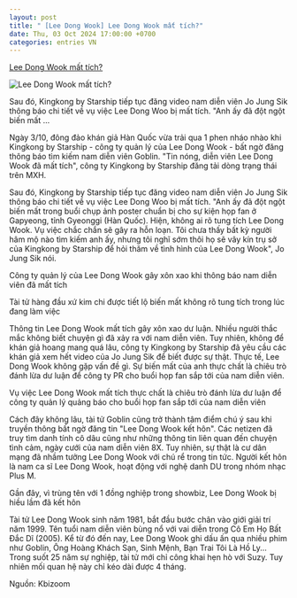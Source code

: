 ```yaml
---
layout: post
title: " [Lee Dong Wook] Lee Dong Wook mất tích?"
date: Thu, 03 Oct 2024 17:00:00 +0700
categories: entries VN
---
```

[Lee Dong Wook mất tích?](https://afamily.vn/starship-thong-bao-gay-soc-lee-dong-wook-da-mat-tich-20241003144403183.chn)

![Lee Dong Wook mất tích?](https://afamilycdn.com/zoom/600_315/150157425591193600/2024/10/3/avatar1727940850233-1727940851016152688429-0-0-418-669-crop-1727940910445990087300-172794137602756066247-0-0-350-669-crop-1727941382071729219249.jpg)

Sau đó, Kingkong by Starship tiếp tục đăng video nam diễn viên Jo Jung Sik thông báo chi tiết về vụ việc Lee Dong Woo bị mất tích. "Anh ấy đã đột ngột biến mất ...

Ngày 3/10, đông đảo khán giả Hàn Quốc vừa trải qua 1 phen nháo nhào khi Kingkong by Starship - công ty quản lý của Lee Dong Wook - bất ngờ đăng thông báo tìm kiếm nam diễn viên Goblin. "Tin nóng, diễn viên Lee Dong Wook đã mất tích", công ty Kingkong by Starship đăng tải dòng trạng thái trên MXH.

Sau đó, Kingkong by Starship tiếp tục đăng video nam diễn viên Jo Jung Sik thông báo chi tiết về vụ việc Lee Dong Woo bị mất tích. "Anh ấy đã đột ngột biến mất trong buổi chụp ảnh poster chuẩn bị cho sự kiện họp fan ở Gapyeong, tỉnh Gyeonggi (Hàn Quốc). Hiện, không ai rõ tung tích Lee Dong Wook. Vụ việc chắc chắn sẽ gây ra hỗn loạn. Tôi chưa thấy bất kỳ người hâm mộ nào tìm kiếm anh ấy, nhưng tôi nghĩ sớm thôi họ sẽ vây kín trụ sở của Kingkong by Starship để hỏi thăm về tình hình của Lee Dong Wook", Jo Jung Sik nói.

Công ty quản lý của Lee Dong Wook gây xôn xao khi thông báo nam diễn viên đã mất tích

Tài tử hàng đầu xứ kim chi được tiết lộ biến mất không rõ tung tích trong lúc đang làm việc

Thông tin Lee Dong Wook mất tích gây xôn xao dư luận. Nhiều người thắc mắc không biết chuyện gì đã xảy ra với nam diễn viên. Tuy nhiên, không để khán giả hoang mang quá lâu, công ty Kingkong by Starship đã yêu cầu các khán giả xem hết video của Jo Jung Sik để biết được sự thật. Thực tế, Lee Dong Wook không gặp vấn đề gì. Sự biến mất của anh thực chất là chiêu trò đánh lừa dư luận để công ty PR cho buổi họp fan sắp tới của nam diễn viên.

Vụ việc Lee Dong Wook mất tích thực chất là chiêu trò đánh lừa dư luận để công ty quản lý quảng báo cho buổi họp fan sắp tới của nam diễn viên

Cách đây không lâu, tài tử Goblin cũng trở thành tâm điểm chú ý sau khi truyền thông bất ngờ đăng tin "Lee Dong Wook kết hôn". Các netizen đã truy tìm danh tính cô dâu cũng như những thông tin liên quan đến chuyện tình cảm, ngày cưới của nam diễn viên 8X. Tuy nhiên, sự thật là cư dân mạng đã nhầm tưởng Lee Dong Wook với chú rể trong tin tức. Người kết hôn là nam ca sĩ Lee Dong Wook, hoạt động với nghệ danh DU trong nhóm nhạc Plus M.

Gần đây, vì trùng tên với 1 đồng nghiệp trong showbiz, Lee Dong Wook bị hiều lầm đã kết hôn

Tài tử Lee Dong Wook sinh năm 1981, bắt đầu bước chân vào giới giải trí năm 1999. Tên tuổi nam diễn viên bùng nổ với vai diễn trong Cô Em Họ Bất Đắc Dĩ (2005). Kể từ đó đến nay, Lee Dong Wook ghi dấu ấn qua nhiều phim như Goblin, Ông Hoàng Khách Sạn, Sinh Mệnh, Bạn Trai Tôi Là Hồ Ly... Trong suốt 25 năm sự nghiệp, tài tử mới chỉ công khai hẹn hò với Suzy. Tuy nhiên mối quan hệ này chỉ kéo dài được 4 tháng.

Nguồn: Kbizoom

